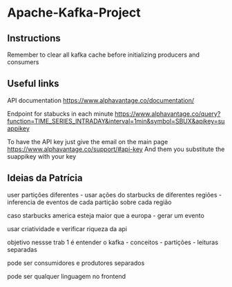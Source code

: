 # Apache-Kafka-Project

## Instructions

Remember to clear all kafka cache before initializing producers and consumers

## Useful links
API documentation
https://www.alphavantage.co/documentation/

Endpoint for stabucks in each minute
https://www.alphavantage.co/query?function=TIME_SERIES_INTRADAY&interval=1min&symbol=SBUX&apikey=suappikey

To have the API key just give the email on the main page https://www.alphavantage.co/support/#api-key
And them you substitute the suappikey with your key

## Ideias da Patrícia
user partições diferentes
	- usar ações do starbucks de diferentes regiões
	- inferencia de eventos de cada partição sobre cada região

caso starbucks america esteja maior que a europa
	- gerar um evento
	
usar criatividade e verificar riqueza da api

objetivo nessse trab 1 é entender o kafka
	- conceitos
	- partições
	- leituras separadas

pode ser consumidores e produtores separados

pode ser qualquer linguagem no frontend